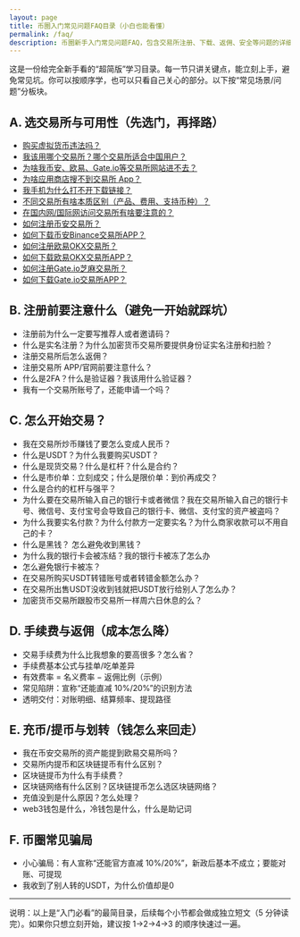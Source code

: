 ```yaml
---
layout: page
title: 币圈入门常见问题FAQ目录（小白也能看懂）
permalink: /faq/
description: 币圈新手入门常见问题FAQ，包含交易所注册、下载、返佣、安全等问题的详细解答，帮助新手快速入门加密货币交易。
---
```


这是一份给完全新手看的“超简版”学习目录。每一节只讲关键点，能立刻上手，避免常见坑。你可以按顺序学，也可以只看自己关心的部分。以下按“常见场景/问题”分板块。

## A. 选交易所与可用性（先选门，再择路）
- [购买虚拟货币违法吗？](/cryptocurrency-legal-status-china/)
- [我该用哪个交易所？哪个交易所适合中国用户？](/how-to-choose-crypto-exchange/)
- [为啥我币安、欧易、Gate.io等交易所网站进不去？](/crypto-exchange-access-issues/)
- [为啥应用商店搜不到交易所 App？](/app-store-crypto-apps-issue/)
- [我手机为什么打不开下载链接？](/mobile-access-issues/)
- [不同交易所有啥本质区别（产品、费用、支持币种）？](/crypto-exchange-differences/)
- [在国内网/国际网访问交易所有啥要注意的？](/network-access-considerations/)
- [如何注册币安交易所？](/how-to-register-binance/)
- [如何下载币安Binance交易所APP？](/how-to-download-binance/)
- [如何注册欧易OKX交易所？](/how-to-register-okx/)
- [如何下载欧易OKX交易所APP？](/how-to-download-okx/)
- [如何注册Gate.io芝麻交易所？](/how-to-register-gateio/)
- [如何下载Gate.io交易所APP？](/how-to-download-gateio/)



## B. 注册前要注意什么（避免一开始就踩坑）
- 注册前为什么一定要写推荐人或者邀请码？
- 什么是实名注册？为什么加密货币交易所要提供身份证实名注册和扫脸？
- 注册交易所后怎么返佣？
- 注册交易所 APP/官网前要注意什么？
- 什么是2FA？什么是验证器？我该用什么验证器？
- 我有一个交易所账号了，还能申请一个吗？




## C. 怎么开始交易？
- 我在交易所炒币赚钱了要怎么变成人民币？
- 什么是USDT？为什么我要购买USDT？
- 什么是现货交易？什么是杠杆？什么是合约？
- 什么是市价单：立刻成交；什么是限价单：到价再成交？
- 什么是合约的杠杆与强平？
- 为什么要在交易所输入自己的银行卡或者微信？我在交易所输入自己的银行卡号、微信号、支付宝号会导致自己的银行卡、微信、支付宝的资产被盗吗？
- 为什么我要实名付款？为什么付款方一定要实名？为什么商家收款可以不用自己的卡？
- 什么是黑钱？ 怎么避免收到黑钱？
- 为什么我的银行卡会被冻结？我的银行卡被冻了怎么办
- 怎么避免银行卡被冻？
- 在交易所购买USDT转错账号或者转错金额怎么办？
- 在交易所出售USDT没收到钱就把USDT放行给别人了怎么办？
- 加密货币交易所跟股市交易所一样周六日休息的么？


## D. 手续费与返佣（成本怎么降）
- 交易手续费为什么比我想象的要高很多？怎么省？
- 手续费基本公式与挂单/吃单差异
- 有效费率 = 名义费率 − 返佣比例（示例）
- 常见陷阱：宣称“还能直减 10%/20%”的识别方法
- 透明交付：对账明细、结算频率、提现路径

## E. 充币/提币与划转（钱怎么来回走）
- 我在币安交易所的资产能提到欧易交易所吗？
- 交易所内提币和区块链提币有什么区别？
- 区块链提币为什么有手续费？
- 区块链网络有什么区别？区块链提币怎么选区块链网络？
- 充值没到是什么原因？怎么处理？
- web3钱包是什么，冷钱包是什么，什么是助记词


## F. 币圈常见骗局
- 小心骗局：有人宣称“还能官方直减 10%/20%”，新政后基本不成立；要能对账、可提现
- 我收到了别人转的USDT，为什么价值却是0


---

说明：以上是“入门必看”的最简目录，后续每个小节都会做成独立短文（5 分钟读完）。如果你只想立刻开始，建议按 1→2→4→3 的顺序快速过一遍。


